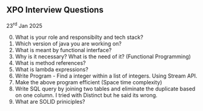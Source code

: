 ## XPO Interview Questions

23<sup>rd</sup> Jan 2025

0. What is your role and responsibilty and tech stack?
1. Which version of java you are working on?
1. What is meant by functional interface?
2. Why is it necessary? What is the need of it? (Functional Programming)
3. What is method references?
4. What is lambda expressions?
5. Write Program - Find a integer within a list of integers. Using Stream API.
7. Make the above program efficient (Space time complexity) 
8. Write SQL query by joining two tables and eliminate the duplicate based on one column. I tried with Distinct but he said its wrong. 
9. What are SOLID priniciples?